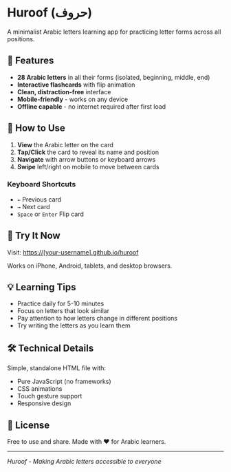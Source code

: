 # Huroof (حروف)

A minimalist Arabic letters learning app for practicing letter forms across all positions.

## 🌟 Features

- **28 Arabic letters** in all their forms (isolated, beginning, middle, end)
- **Interactive flashcards** with flip animation
- **Clean, distraction-free** interface
- **Mobile-friendly** - works on any device
- **Offline capable** - no internet required after first load

## 📱 How to Use

1. **View** the Arabic letter on the card
2. **Tap/Click** the card to reveal its name and position
3. **Navigate** with arrow buttons or keyboard arrows
4. **Swipe** left/right on mobile to move between cards

### Keyboard Shortcuts
- `←` Previous card
- `→` Next card  
- `Space` or `Enter` Flip card

## 🔗 Try It Now

Visit: [https://[your-username].github.io/huroof](https://[your-username].github.io/huroof)

Works on iPhone, Android, tablets, and desktop browsers.

## 💡 Learning Tips

- Practice daily for 5-10 minutes
- Focus on letters that look similar
- Pay attention to how letters change in different positions
- Try writing the letters as you learn them

## 🛠 Technical Details

Simple, standalone HTML file with:
- Pure JavaScript (no frameworks)
- CSS animations
- Touch gesture support
- Responsive design

## 📝 License

Free to use and share. Made with ❤️ for Arabic learners.

---

*Huroof - Making Arabic letters accessible to everyone*
